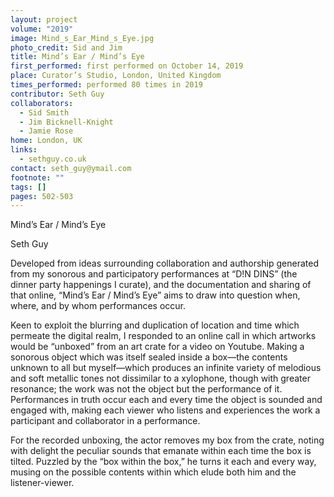 ```yaml
---
layout: project
volume: "2019"
image: Mind_s_Ear_Mind_s_Eye.jpg
photo_credit: Sid and Jim
title: Mind’s Ear / Mind’s Eye
first_performed: first performed on October 14, 2019
place: Curator’s Studio, London, United Kingdom
times_performed: performed 80 times in 2019
contributor: Seth Guy
collaborators:
  - Sid Smith
  - Jim Bicknell-Knight
  - Jamie Rose
home: London, UK
links:
  - sethguy.co.uk
contact: seth_guy@ymail.com
footnote: ""
tags: []
pages: 502-503
---
```


Mind’s Ear / Mind’s Eye

Seth Guy

Developed from ideas surrounding collaboration and authorship generated from my sonorous and participatory performances at “D!N DINS” (the dinner party happenings I curate), and the documentation and sharing of that online, “Mind’s Ear / Mind’s Eye” aims to draw into question when, where, and by whom performances occur.

Keen to exploit the blurring and duplication of location and time which permeate the digital realm, I responded to an online call in which artworks would be “unboxed” from an art crate for a video on Youtube. Making a sonorous object which was itself sealed inside a box—the contents unknown to all but myself—which produces an infinite variety of melodious and soft metallic tones not dissimilar to a xylophone, though with greater resonance; the work was not the object but the performance of it. Performances in truth occur each and every time the object is sounded and engaged with, making each viewer who listens and experiences the work a participant and collaborator in a performance.

For the recorded unboxing, the actor removes my box from the crate, noting with delight the peculiar sounds that emanate within each time the box is tilted. Puzzled by the “box within the box,” he turns it each and every way, musing on the possible contents within which elude both him and the listener-viewer.
